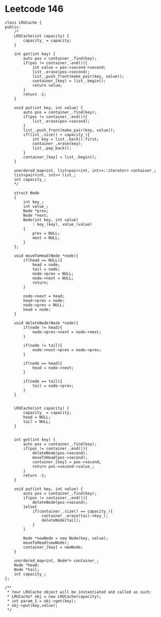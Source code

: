 # Leetcode 146
    class LRUCache {
    public:
        /*
        LRUCache(int capacity) {
            capacity_ = capacity;
        }

        int get(int key) {
            auto pos = container_.find(key);
            if(pos != container_.end()){
                int value = pos->second->second;
                list_.erase(pos->second);
                list_.push_front(make_pair(key, value));
                container_[key] = list_.begin();
                return value;
            }
            return -1;
        }

        void put(int key, int value) {
            auto pos = container_.find(key);
            if(pos != container_.end()){
                list_.erase(pos->second);
            }
            list_.push_front(make_pair(key, value));
            if(list_.size() > capacity_){
                int key = list_.back().first;
                container_.erase(key);
                list_.pop_back();
            }
            container_[key] = list_.begin();
        }

        unordered_map<int, list<pair<int, int>>::iterator> container_;
        list<pair<int, int>> list_;
        int capacity_;
        */

        struct Node
        {
            int key_;
            int value_;
            Node *prev;
            Node *next;
            Node(int key, int value)
                : key_(key), value_(value)
            {
                prev = NULL;
                next = NULL;
            }
        };

        void moveToHead(Node *node){
            if(head == NULL){
                head = node;
                tail = node;
                node->prev = NULL;
                node->next = NULL;
                return;
            }

            node->next = head;
            head->prev = node;
            node->prev = NULL;
            head = node;
        }

        void deleteNode(Node *node){
            if(node != head){
                node->prev->next = node->next;
            }

            if(node != tail){
                node->next->prev = node->prev;
            }

            if(node == head){
                head = node->next;
            }

            if(node == tail){
                tail = node->prev;
            }
        }


        LRUCache(int capacity) {
            capacity_ = capacity;
            head = NULL;
            tail = NULL;
        }


        int get(int key) {
            auto pos = container_.find(key);
            if(pos != container_.end()){
                deleteNode(pos->second);
                moveToHead(pos->second);
                container_[key] = pos->second;
                return pos->second->value_;
            }
            return -1;
        }

        void put(int key, int value) {
            auto pos = container_.find(key);
            if(pos != container_.end()){
                deleteNode(pos->second);
            }else{
                if(container_.size() == capacity_){
                    container_.erase(tail->key_);
                    deleteNode(tail);
                }
            }

            Node *newNode = new Node(key, value);
            moveToHead(newNode);
            container_[key] = newNode;
        }

        unordered_map<int, Node*> container_;
        Node *head;
        Node *tail;
        int capacity_;
    };

    /**
     * Your LRUCache object will be instantiated and called as such:
     * LRUCache* obj = new LRUCache(capacity);
     * int param_1 = obj->get(key);
     * obj->put(key,value);
     */
